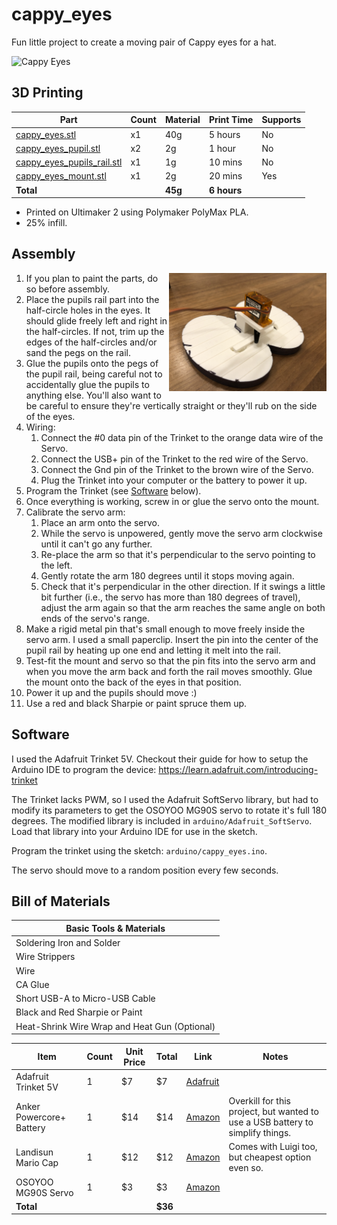# cappy_eyes

Fun little project to create a moving pair of Cappy eyes for a hat.

![Cappy Eyes](cad/cappy_eyes_hero.gif)

## 3D Printing

|Part|Count|Material|Print Time|Supports|
|---|---|---|---|---|
|[cappy_eyes.stl](cad/cappy_eyes.stl)|x1|40g|5 hours|No|
|[cappy_eyes_pupil.stl](cad/cappy_eyes_pupil.stl)|x2|2g|1 hour|No|
|[cappy_eyes_pupils_rail.stl](cad/cappy_eyes_pupils_rail.stl)|x1|1g|10 mins|No|
|[cappy_eyes_mount.stl](cad/cappy_eyes_mount.stl)|x1|2g|20 mins|Yes|
|**Total**| |**45g**|**6 hours**|

* Printed on Ultimaker 2 using Polymaker PolyMax PLA.
* 25% infill.

## Assembly

<img src="cad/cappy_eyes_rear.jpg" align="right" width="50%"/>

1. If you plan to paint the parts, do so before assembly.
1. Place the pupils rail part into the half-circle holes in the eyes.  It should glide freely left and right in the half-circles.  If not, trim up the edges of the half-circles and/or sand the pegs on the rail.
1. Glue the pupils onto the pegs of the pupil rail, being careful not to accidentally glue the pupils to anything else.  You'll also want to be careful to ensure they're vertically straight or they'll rub on the side of the eyes.
1. Wiring:
   1. Connect the #0 data pin of the Trinket to the orange data wire of the Servo.
   1. Connect the USB+ pin of the Trinket to the red wire of the Servo.
   1. Connect the Gnd pin of the Trinket to the brown wire of the Servo.
   1. Plug the Trinket into your computer or the battery to power it up.
1. Program the Trinket (see [Software](#Software) below).
1. Once everything is working, screw in or glue the servo onto the mount.
1. Calibrate the servo arm:
   1. Place an arm onto the servo.  
   1. While the servo is unpowered, gently move the servo arm clockwise until it can't go any further.  
   1. Re-place the arm so that it's perpendicular to the servo pointing to the left.  
   1. Gently rotate the arm 180 degrees until it stops moving again.  
   1. Check that it's perpendicular in the other direction.  If it swings a little bit further (i.e., the servo has more than 180 degrees of travel), adjust the arm again so that the arm reaches the same angle on both ends of the servo's range.
1. Make a rigid metal pin that's small enough to move freely inside the servo arm.  I used a small paperclip.  Insert the pin into the center of the pupil rail by heating up one end and letting it melt into the rail.
1. Test-fit the mount and servo so that the pin fits into the servo arm and when you move the arm back and forth the rail moves smoothly.  Glue the mount onto the back of the eyes in that position.
1. Power it up and the pupils should move :)
1. Use a red and black Sharpie or paint spruce them up.

## Software

I used the Adafruit Trinket 5V.  Checkout their guide for how to setup the Arduino IDE to program the device:  https://learn.adafruit.com/introducing-trinket

The Trinket lacks PWM, so I used the Adafruit SoftServo library, but had to modify its parameters to get the OSOYOO MG90S servo to rotate it's full 180 degrees.  The modified library is included in `arduino/Adafruit_SoftServo`.  Load that library into your Arduino IDE for use in the sketch.

Program the trinket using the sketch:  `arduino/cappy_eyes.ino`.

The servo should move to a random position every few seconds.

## Bill of Materials

|Basic Tools & Materials|
|---|
|Soldering Iron and Solder|
|Wire Strippers|
|Wire|
|CA Glue|
|Short USB-A to Micro-USB Cable|
|Black and Red Sharpie or Paint|
|Heat-Shrink Wire Wrap and Heat Gun (Optional)|

|Item|Count|Unit Price|Total|Link|Notes|
|---|---|---|---|---|---|
|Adafruit Trinket 5V|1|$7|$7|[Adafruit](https://www.adafruit.com/product/1501)||
|Anker Powercore+ Battery|1|$14|$14|[Amazon](https://www.amazon.com/gp/product/B005X1Y7I2/ref=oh_aui_detailpage_o02_s01?ie=UTF8&psc=1)|Overkill for this project, but wanted to use a USB battery to simplify things.|
|Landisun Mario Cap|1|$12|$12|[Amazon](https://www.amazon.com/gp/product/B00NCRBEHG/ref=oh_aui_detailpage_o04_s00?ie=UTF8&psc=1)|Comes with Luigi too, but cheapest option even so.|
|OSOYOO MG90S Servo|1|$3|$3|[Amazon](https://www.amazon.com/OSOYOO-Helicopter-Airplane-Controls-Raspberry/dp/B073B5D5HD/ref=sr_1_6?ie=UTF8&qid=1509844089&sr=8-6&keywords=mg90s)||
|**Total**| | |**$36**|||
